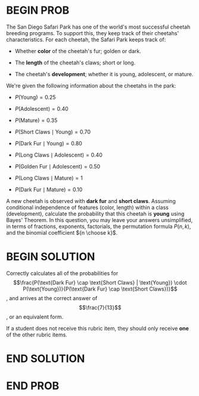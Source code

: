 # BEGIN PROB

The San Diego Safari Park has one of the world's most successful cheetah
breeding programs. To support this, they keep track of their cheetahs'
characteristics. For each cheetah, the Safari Park keeps track of:

-   Whether **color** of the cheetah's fur; golden or dark.

-   The **length** of the cheetah's claws; short or long.

-   The cheetah's **development**; whether it is young, adolescent, or
    mature.

We're given the following information about the cheetahs in the park:

-   $P(\text{Young}) = 0.25$

-   $P(\text{Adolescent}) = 0.40$

-   $P(\text{Mature}) = 0.35$

-   $P(\text{Short Claws} \mid \text{Young}) = 0.70$

-   $P(\text{Dark Fur} \mid \text{Young}) = 0.80$

-   $P(\text{Long Claws} \mid \text{Adolescent}) = 0.40$

-   $P(\text{Golden Fur} \mid \text{Adolescent}) = 0.50$

-   $P(\text{Long Claws} \mid \text{Mature}) = 1$

-   $P(\text{Dark Fur} \mid \text{Mature}) = 0.10$

A new cheetah is observed with **dark fur** and **short claws**.
Assuming conditional independence of features (color, length) within a
class (development), calculate the probability that this cheetah is
**young** using Bayes' Theorem. In this question, you may leave your
answers unsimplified, in terms of fractions, exponents, factorials, the
permutation formula $P(n, k)$, and the binomial coefficient
${n \choose k}$.

# BEGIN SOLUTION

Correctly calculates all of the probabilities for 
$$\frac{P(\text{Dark Fur} \cap \text{Short Claws} | \text{Young}) \cdot P(\text{Young})}{P(\text{Dark Fur} \cap \text{Short Claws})}$$, and arrives at the correct answer of $$\frac{7}{13}$$, or an equivalent form.

If a student does not receive this rubric item, they should only receive **one** of the other rubric items.

# END SOLUTION

# END PROB